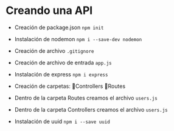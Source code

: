 # Creando una API

* Creación de package.json
 `npm init`

 * Instalación de nodemon `npm i --save-dev nodemon`

 * Creación de archivo `.gitignore`

 * Creación de archivo de entrada `app.js`

 * Instalación de express `npm i express`

 * Creación de carpetas: 
 📁Controllers 
 📁Routes 

 * Dentro de la carpeta Routes creamos el archivo 
 `users.js`

 * Dentro de la carpeta Controllers creamos el archivo 
 `users.js`

 * Instalación de uuid `npm i --save uuid`